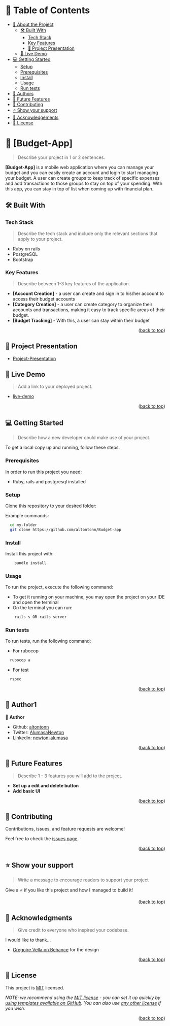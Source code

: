 # 📗 Table of Contents

- [📖 About the Project](#about-project)
  - [🛠 Built With](#built-with)
    - [Tech Stack](#tech-stack)
    - [Key Features](#key-features)
    - [🔭 Project Presentation](#project-presentation)
  - [🚀 Live Demo](#live-demo)
- [💻 Getting Started](#getting-started)
  - [Setup](#setup)
  - [Prerequisites](#prerequisites)
  - [Install](#install)
  - [Usage](#usage)
  - [Run tests](#run-tests)
- [👥 Authors](#authors)
- [🔭 Future Features](#future-features)
- [🤝 Contributing](#contributing)
- [⭐️ Show your support](#support)
- [🙏 Acknowledgements](#acknowledgements)
- [📝 License](#license)

<!-- PROJECT DESCRIPTION -->

# 📖 [Budget-App] <a name="about-project"></a>

> Describe your project in 1 or 2 sentences.

**[Budget-App]**  is a mobile web application where you can manage your budget and you can easily create an account and login to start managing your budget. A user can create groups to keep track of specific expenses and add transactions to those groups to stay on top of your spending. With this app, you can stay in top of list when coming up with financial plan.

## 🛠 Built With <a name="built-with"></a>

### Tech Stack <a name="tech-stack"></a>

> Describe the tech stack and include only the relevant sections that apply to your project.
- Ruby on rails
- PostgreSQL
- Bootstrap

<!-- Features -->

### Key Features <a name="key-features"></a>

> Describe between 1-3 key features of the application.

- **[Account Creation]** - a user can create and sign in to his/her account to access their budget accounts
- **[Category Creation]** - a user can create category to organize their accounts and transactions, making it easy to track specific areas of their budget.
- **[Budget Tracking]** - With this, a user can stay within their budget

<p align="right">(<a href="#readme-top">back to top</a>)</p>

<!-- PROJECT PRESENTATION-->

## 🔭 Project Presentation <a name="project-presentation"></a>

- [Project-Presentation]()

<!-- LIVE DEMO -->

## 🚀 Live Demo <a name="live-demo"></a>

> Add a link to your deployed project.

- [live-demo](https://budget-w99n.onrender.com/)

<p align="right">(<a href="#readme-top">back to top</a>)</p>

<!-- GETTING STARTED -->

## 💻 Getting Started <a name="getting-started"></a>

> Describe how a new developer could make use of your project.

To get a local copy up and running, follow these steps.

### Prerequisites

In order to run this project you need:

- Ruby, rails and postgresql installed


### Setup

Clone this repository to your desired folder:


Example commands:

```sh
  cd my-folder
  git clone https://github.com/altontonn/Budget-app
```

### Install

Install this project with:


```sh
    bundle install
```

### Usage

To run the project, execute the following command:

- To get it running on your machine, you may open the project on your IDE and open the terminal
- On the terminal you can run:

```sh
    rails s OR rails server
```

### Run tests

To run tests, run the following command:

- For rubocop

```sh
  rubocop a
```

- For test


```sh
  rspec
```

<p align="right">(<a href="#readme-top">back to top</a>)</p>

<!-- AUTHORS -->

## 👥 Author1 <a name="authors"></a>

👤 **Author**

- Github: [altontonn](https://github.com/altontonn/)
- Twitter: [AlumasaNewton](https://twitter.com/AlumasaNewton)
- Linkedin: [newton-alumasa](https://www.linkedin.com/in/newton-alumasa/)

<p align="right">(<a href="#readme-top">back to top</a>)</p>

<!-- FUTURE FEATURES -->

## 🔭 Future Features <a name="future-features"></a>

> Describe 1 - 3 features you will add to the project.

- **Set up a edit and delete button**
- **Add basic UI**

<p align="right">(<a href="#readme-top">back to top</a>)</p>

<!-- CONTRIBUTING -->

## 🤝 Contributing <a name="contributing"></a>

Contributions, issues, and feature requests are welcome!

Feel free to check the [issues page](https://github.com/altontonn/Budget-app/issues/).

<p align="right">(<a href="#readme-top">back to top</a>)</p>

<!-- SUPPORT -->

## ⭐️ Show your support <a name="support"></a>

> Write a message to encourage readers to support your project

Give a ⭐️ if you like this project and how I managed to build it!

<p align="right">(<a href="#readme-top">back to top</a>)</p>

<!-- ACKNOWLEDGEMENTS -->

## 🙏 Acknowledgments <a name="acknowledgements"></a>

> Give credit to everyone who inspired your codebase.

I would like to thank...
- [Gregoire Vella on Behance](https://www.behance.net/gregoirevella) for the design

<p align="right">(<a href="#readme-top">back to top</a>)</p>

<!-- LICENSE -->

## 📝 License <a name="license"></a>

This project is [MIT](./LICENSE) licensed.

_NOTE: we recommend using the [MIT license](https://choosealicense.com/licenses/mit/) - you can set it up quickly by [using templates available on GitHub](https://docs.github.com/en/communities/setting-up-your-project-for-healthy-contributions/adding-a-license-to-a-repository). You can also use [any other license](https://choosealicense.com/licenses/) if you wish._

<p align="right">(<a href="#readme-top">back to top</a>)</p>

